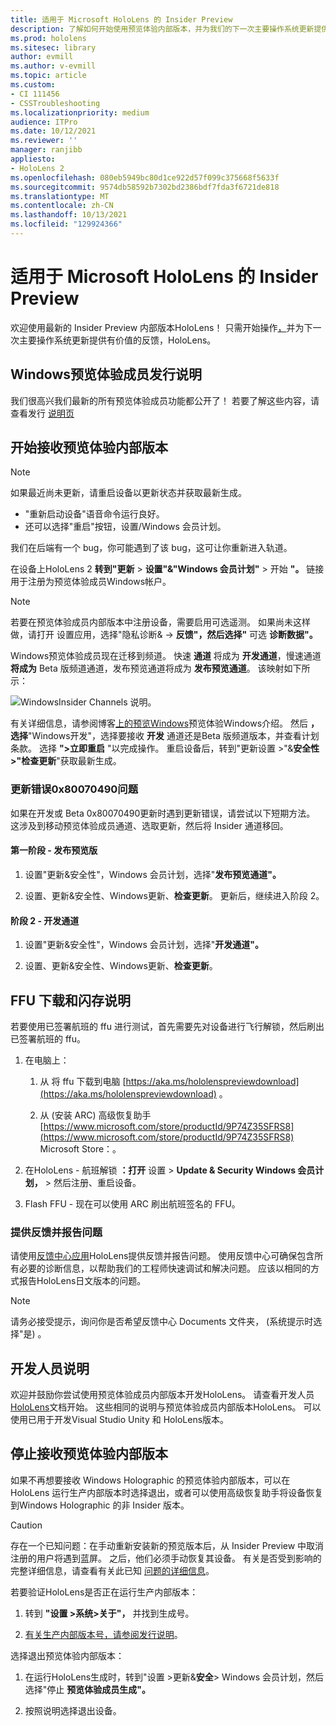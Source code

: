 ```yaml
---
title: 适用于 Microsoft HoloLens 的 Insider Preview
description: 了解如何开始使用预览体验内部版本，并为我们的下一次主要操作系统更新提供有价值的HoloLens。
ms.prod: hololens
ms.sitesec: library
author: evmill
ms.author: v-evmill
ms.topic: article
ms.custom:
- CI 111456
- CSSTroubleshooting
ms.localizationpriority: medium
audience: ITPro
ms.date: 10/12/2021
ms.reviewer: ''
manager: ranjibb
appliesto:
- HoloLens 2
ms.openlocfilehash: 080eb5949bc80d1ce922d57f099c375668f5633f
ms.sourcegitcommit: 9574db58592b7302bd2386bdf7fda3f6721de818
ms.translationtype: MT
ms.contentlocale: zh-CN
ms.lasthandoff: 10/13/2021
ms.locfileid: "129924366"
---
```

# <a name="insider-preview-for-microsoft-hololens"></a>适用于 Microsoft HoloLens 的 Insider Preview

欢迎使用最新的 Insider Preview 内部版本HoloLens！ 只需开始操作[，](hololens-insider.md#start-receiving-insider-builds)并为下一次主要操作系统更新提供有价值的反馈，HoloLens。

## <a name="windows-insider-release-notes"></a>Windows预览体验成员发行说明

我们很高兴我们最新的所有预览体验成员功能都公开了！ 若要了解这些内容，请查看发行 [说明页](hololens-release-notes.md)

## <a name="start-receiving-insider-builds"></a>开始接收预览体验内部版本

> [!NOTE]
> 如果最近尚未更新，请重启设备以更新状态并获取最新生成。
>
> - "重新启动设备"语音命令运行良好。
> - 还可以选择"重启"按钮，设置/Windows 会员计划。
>
> 我们在后端有一个 bug，你可能遇到了该 bug，这可让你重新进入轨道。

在设备上HoloLens 2 **转到"更新**  >  **设置"&"Windows 会员计划"**  >  开始 **"。** 链接用于注册为预览体验成员Windows帐户。

> [!NOTE]
> 若要在预览体验成员内部版本中注册设备，需要启用可选遥测。 如果尚未这样做，请打开 设置应用，选择"隐私诊断&  ->  **反馈"，然后选择"** 可选 **诊断数据"。**

Windows预览体验成员现在迁移到频道。 快速 **通道** 将成为 **开发通道**，慢速通道 **将成为** Beta 版频道通道，发布预览通道将成为 **发布预览通道**。 该映射如下所示：

![WindowsInsider Channels 说明。](images/WindowsInsiderChannels.png)

有关详细信息，请参阅博客[上的预览Windows](https://blogs.windows.com/windowsexperience/2020/06/15/introducing-windows-insider-channels)预览体验Windows介绍。
然后 **，选择**"Windows开发"，选择要接收 **开发** 通道还是Beta 版频道版本，并查看计划条款。 
选择 **">立即重启** "以完成操作。 重启设备后，转到"更新设置 >"&**安全性>"检查更新**"获取最新生成。

### <a name="update-error-0x80070490-work-around"></a>更新错误0x80070490问题

如果在开发或 Beta 0x80070490更新时遇到更新错误，请尝试以下短期方法。 这涉及到移动预览体验成员通道、选取更新，然后将 Insider 通道移回。

#### <a name="stage-one---release-preview"></a>第一阶段 - 发布预览版

1. 设置"更新&安全性"，Windows 会员计划，选择"**发布预览通道"。**

2. 设置、更新&安全性、Windows更新、**检查更新**。 更新后，继续进入阶段 2。

#### <a name="stage-two---dev-channel"></a>阶段 2 - 开发通道

1. 设置"更新&安全性"，Windows 会员计划，选择"**开发通道"。**

2. 设置、更新&安全性、Windows更新、**检查更新**。

## <a name="ffu-download-and-flash-directions"></a>FFU 下载和闪存说明

若要使用已签署航班的 ffu 进行测试，首先需要先对设备进行飞行解锁，然后刷出已签署航班的 ffu。

1. 在电脑上：
    1. 从 将 ffu 下载到电脑 [https://aka.ms/hololenspreviewdownload](https://aka.ms/hololenspreviewdownload) 。

    1. 从 (安装 ARC) 高级恢复助手 [https://www.microsoft.com/store/productId/9P74Z35SFRS8](https://www.microsoft.com/store/productId/9P74Z35SFRS8) Microsoft Store：。

1. 在HoloLens - 航班解锁 **：打开** 设置  >  **Update & Security Windows 会员计划，**  >  然后注册、重启设备。

1. Flash FFU - 现在可以使用 ARC 刷出航班签名的 FFU。

### <a name="provide-feedback-and-report-issues"></a>提供反馈并报告问题

请使用[反馈中心应用](hololens-feedback.md)HoloLens提供反馈并报告问题。 使用反馈中心可确保包含所有必要的诊断信息，以帮助我们的工程师快速调试和解决问题。  应该以相同的方式报告HoloLens日文版本的问题。

> [!NOTE]
> 请务必接受提示，询问你是否希望反馈中心 Documents 文件夹， (系统提示时选择"是) 。 

## <a name="note-for-developers"></a>开发人员说明

欢迎并鼓励你尝试使用预览体验成员内部版本开发HoloLens。  请查看开发人员[HoloLens](https://developer.microsoft.com/windows/mixed-reality/development)文档开始。 这些相同的说明与预览体验成员内部版本HoloLens。  可以使用已用于开发Visual Studio Unity 和 HoloLens版本。

## <a name="stop-receiving-insider-builds"></a>停止接收预览体验内部版本

如果不再想要接收 Windows Holographic 的预览体验内部版本，可以在 HoloLens 运行生产内部版本时选择退出，或者可以使用高级恢复助手将设备恢复到[](hololens-recovery.md)Windows Holographic 的非 Insider 版本。

> [!CAUTION]
> 存在一个已知问题：在手动重新安装新的预览版本后，从 Insider Preview 中取消注册的用户将遇到蓝屏。 之后，他们必须手动恢复其设备。 有关是否受到影响的完整详细信息，请查看有关此已知 [问题的详细信息](hololens-troubleshooting.md#blue-screen-after-unenrolling-from-insider-preview-on-a-device-flashed-with-an-insider-build)。

若要验证HoloLens是否正在运行生产内部版本：

1. 转到 **"设置 >系统>关于"，** 并找到生成号。

1. [有关生产内部版本号，请参阅发行说明](hololens-release-notes.md)。

选择退出预览体验内部版本：

1. 在运行HoloLens生成时，转到"设置 >更新&**安全**> Windows 会员计划，然后选择"停止 **预览体验成员生成"。**

1. 按照说明选择退出设备。
